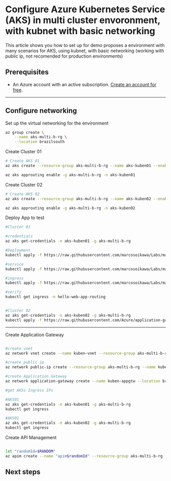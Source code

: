 

# Configure Azure Kubernetes Service (AKS) in multi cluster envoronment, with kubnet with basic networking

This article shows you how to set up for demo proposes a environment with many scenarios for AKS, using kubnet, with basic networking (working with public ip, not recomended for production environments)


## Prerequisites

- An Azure account with an active subscription. [Create an account for free](https://azure.microsoft.com/free/?WT.mc_id=A261C142F).

---

## Configure networking

Set up the virtual networking for the environment

```bash
az group create \
    --name aks-multi-b-rg \
    --location brazilsouth
```
Create Cluster 01

```bash
# Create AKS 01
az aks create --resource-group aks-multi-b-rg --name aks-kuben01 --enable-managed-identity --node-count 1 --generate-ssh-keys

az aks approuting enable -g aks-multi-b-rg -n aks-kuben01

```
Create Cluster 02

```bash
# Create AKS 02
az aks create --resource-group aks-multi-b-rg --name aks-kuben02 --enable-managed-identity --node-count 1 --generate-ssh-keys

az aks approuting enable -g aks-multi-b-rg -n aks-kuben02

```




Deploy App to test

```bash
#Cluster 01

#credentials
az aks get-credentials -n aks-kuben01 -g aks-multi-b-rg

#Deployment
kubectl apply -f https://raw.githubusercontent.com/marcosoikawa/Labs/main/aks-multicluster-kubnet/deployment01.yaml -n hello-web-app-routing

#service
kubectl apply -f https://raw.githubusercontent.com/marcosoikawa/Labs/main/aks-multicluster-kubnet/service.yaml -n hello-web-app-routing

#ingress
kubectl apply -f https://raw.githubusercontent.com/marcosoikawa/Labs/main/aks-multicluster-kubnet/ingress.yaml -n hello-web-app-routing

#verify
kubectl get ingress -n hello-web-app-routing


#Cluster 02
az aks get-credentials -n aks-kuben02 -g aks-multi-b-rg
kubectl apply -f https://raw.githubusercontent.com/Azure/application-gateway-kubernetes-ingress/master/docs/examples/aspnetapp.yaml

```
---


Create Application Gateway

```bash

#create vnet
az network vnet create --name kuben-vnet --resource-group aks-multi-b-rg --location brazilsouth --address-prefix 10.22.0.0/16 --subnet-name appgtwsubnet --subnet-prefix 10.22.0.0/24

#create public ip
az network public-ip create --resource-group aks-multi-b-rg --name kubenappgtw-pip --allocation-method Static --sku Standard

#create Application Gateway
az network application-gateway create --name kuben-appgtw --location brazilsouth --resource-group aks-multi-b-rg --capacity 2 --sku Standard_v2 --public-ip-address kubenappgtw-pip --vnet-name kuben-vnet --subnet appgtwsubnet --priority 100

#get AKSs Ingress IPs

#AKS01
az aks get-credentials -n aks-kuben01 -g aks-multi-b-rg
kubectl get ingress

#AKS01
az aks get-credentials -n aks-kuben02 -g aks-multi-b-rg
kubectl get ingress

```

Create API Management

```bash

let "randomId=$RANDOM"
az apim create --name "apim$randomId" --resource-group aks-multi-b-rg --publisher-name Contoso --publisher-email admin@contoso.com --no-wait

```
## Next steps



